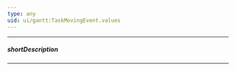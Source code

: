 ```yaml
---
type: any
uid: ui/gantt:TaskMovingEvent.values
---
```

---
##### shortDescription
<!-- Description goes here -->

---
<!-- Description goes here -->